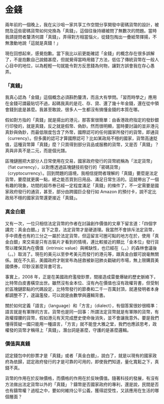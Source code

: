 # 金錢

兩年前的一個晚上，我在尖沙咀一家共享工作空間分享開發中密碼貨幣的設計，被問及這些密碼貨幣如何兌換為「真錢」，這個往後持續被問了無數次的問題。當時我請提問者釐清何謂「真錢」，弄得對方相當惱火，從錢包掏出一疊紙幣揮揚，不無激動地說「這就是真錢！」

現在回想起來，感覺抱歉。當下我比以前更能確認「金錢」的概念存在很多誤解了，不是抱歉自己說錯甚麼，但就覺得當時用錯了方法，低估了傳統貨幣在一般人心目中的地位，以為輕輕一句就能令對方反思錢為何物，讓對方誤會我在存心愚弄。

### 「真錢」

我真心認為「金錢」這個概念必須斟酌釐清，而且大有學問。「習而時學之」應用在金錢可謂最貼切不過，起碼我真的是花、存、貸、還了幾十年金錢，還在從中領會錢到底是甚麼。我甚至敢說，很多人一生都沒有搞懂金錢的本質在哪。

假如對方指的「真錢」就是揚出的港元，那答案很簡單：由香港政府指定的發鈔銀行印發的，就是真錢，反之就是假幣、偽鈔。然而很明顯，當時要討論的並非港元真鈔與偽鈔，而最低限度包含了外幣，國際認可的任何國家所發行的貨幣，即通貨（currency）。但多廣的認可才算國際認可？比如某政局不穩的國家，貨幣高速貶值，這種貨幣算「真錢」麼？只買得到部分貨品或服務的貨幣，又是否「真錢」？真與非真不是二元，而是個光譜。

區塊鏈圈把大部分人日常使用在交易，國家政府發行的貨幣統稱為「法定貨幣」（fiat currency），以對應透過區塊鏈技術發行的「密碼貨幣」（cryptocurrency）。回到問題的語境，我相信提問者理解的「真錢」要麼是法定貨幣，要麼就更廣一點，總之能否買到日用品、滿足日常生活的。這就帶出了一個有趣的現象，坊間的超市券已經一定程度滿足「真錢」的條件了，不一定需要是國家政府發行的通貨，甚至，部分由跨國巨企發行如 Amazon 的預付卡，說不定比政局不穩的國家貨幣還更接近「真錢」。

### 真金白銀

又有一次，一位只相信法定貨幣的作者在討論創作價值的文章下留言道：「四個字講完：真金白銀。」言下之意，法定貨幣才是硬道理。我當然不會排斥法定貨幣，手中資產也有約三分之一屬於法定貨幣，但這留言可圈可點的地方在於，使用「真金白銀」來交易是只有古裝片才看到的情境，連比較接近的類比「金本位」發行貨幣以確保其內在價值（intrinsic value）與稀缺性，也已經在（。。）的森林會議後（。。）取消了。現在的美元以至參考美元而發行的港元等，跟真金白銀可說毫無關係。就在不久前，美國政府才剛宣布為拯救被新冠肺炎戳破的市場，無上限購買美國債券，印鈔沒甚麼背書可言。

事實上，2008 年，正是在美國政府濫發鈔票，間接造成雷曼爆破的歷史脈絡下，比特幣白皮書橫空出世。雖然沒有金本位、沒有內在價值也沒有政權背書，但受制於區塊鏈節點的代碼設定，比特幣發行的節奏和二千一百萬封頂，就連發明者本身都調整不了，遑論濫發，可以說是由數學與邏輯背書。

關於如何定義「語言」（language）和「方言」（dialect），有個答案很妙很精準：語言就是有軍隊的方言。貨幣也是同一回事：所謂法定貨幣就是有軍隊的貨幣，有政權撐腰的貨幣，假如港元有天完成歷史使命後消失，並不會讓我意外。要是我們懂得質疑一國只能用一種語言，「方言」就不能登大雅之堂，我們也應該思考，政權發的貨幣才稱得上「真錢」，潛台詞是甚麼，守護的是甚麼邏輯。

### 價值與真錢

認定錢包中的鈔票才是「真錢」或者「真金白銀」，說白了，就是以現有的國家政府為依歸，認定政府發行的才是可靠的可用的，即使我們知道，量化寬鬆之下，真錢不真。

貨幣的作用在於反映價格，而價格的作用在於反映價值。隨著科技的發展，有沒有方法做出法定貨幣以外的「真錢」？鑄幣是否國家政府的專利，還是說，民間是否也有鑄幣權？過程之中，要如何維持公平公義，獲得認受性，又該應用在生活的哪個層面？

